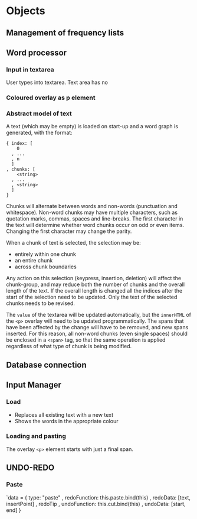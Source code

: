 # Objects

## Management of frequency lists


## Word processor
### Input in textarea

User types into textarea. Text area has no 


### Coloured overlay as p element


### Abstract model of text

A text (which may be empty) is loaded on start-up and a word graph is generated, with the format:

```
{ index: [
    0
  , ...
  , n
  ]
, chunks: [
    <string>
  , ...
  , <string>
  ]
}
```

Chunks will alternate between words and non-words (punctuation and whitespace). Non-word chunks may have multiple characters, such as quotation marks, commas, spaces and line-breaks. The first character in the text will determine whether word chunks occur on odd or even items. Changing the first character may change the parity.

When a chunk of text is selected, the selection may be:

* entirely within one chunk
* an entire chunk
* across chunk boundaries

Any action on this selection (keypress, insertion, deletion) will affect the chunk-group, and may reduce both the number of chunks and the overall length of the text. If the overall length is changed all the indices after the start of the selection need to be updated. Only the text of the selected chunks needs to be revised.

The `value` of the textarea will be updated automatically, but the `innerHTML` of the `<p>` overlay will need to be updated programmatically. The spans that have been affected by the change will have to be removed, and new spans inserted. For this reason, all non-word chunks (even single spaces) should be enclosed in a `<span>` tag, so that the same operation is applied regardless of what type of chunk is being modified.

## Database connection


## Input Manager

### Load
+ Replaces all existing text with a new text
+ Shows the words in the appropriate colour


### Loading and pasting
The overlay `<p>` element starts with just a final span.


## UNDO-REDO

### Paste

`data = {
  type: "paste"
, redoFunction: this.paste.bind(this)
, redoData: [text, insertPoint]
, redoTip
, undoFunction: this.cut.bind(this)
, undoData: [start, end]
}